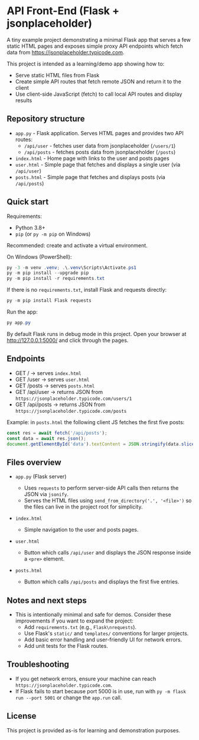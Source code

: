 # API Front-End (Flask + jsonplaceholder)

A tiny example project demonstrating a minimal Flask app that serves a few static HTML pages and exposes simple proxy API endpoints which fetch data from https://jsonplaceholder.typicode.com.

This project is intended as a learning/demo app showing how to:

- Serve static HTML files from Flask
- Create simple API routes that fetch remote JSON and return it to the client
- Use client-side JavaScript (fetch) to call local API routes and display results

## Repository structure

- `app.py` - Flask application. Serves HTML pages and provides two API routes:
  - `/api/user` - fetches user data from jsonplaceholder (`/users/1`)
  - `/api/posts` - fetches posts data from jsonplaceholder (`/posts`)
- `index.html` - Home page with links to the user and posts pages
- `user.html` - Simple page that fetches and displays a single user (via `/api/user`)
- `posts.html` - Simple page that fetches and displays posts (via `/api/posts`)

## Quick start

Requirements:

- Python 3.8+
- `pip` (or `py -m pip` on Windows)

Recommended: create and activate a virtual environment.

On Windows (PowerShell):

```powershell
py -3 -m venv .venv; .\.venv\Scripts\Activate.ps1
py -m pip install --upgrade pip
py -m pip install -r requirements.txt
```

If there is no `requirements.txt`, install Flask and requests directly:

```powershell
py -m pip install Flask requests
```

Run the app:

```powershell
py app.py
```

By default Flask runs in debug mode in this project. Open your browser at http://127.0.0.1:5000/ and click through the pages.

## Endpoints

- GET / -> serves `index.html`
- GET /user -> serves `user.html`
- GET /posts -> serves `posts.html`
- GET /api/user -> returns JSON from `https://jsonplaceholder.typicode.com/users/1`
- GET /api/posts -> returns JSON from `https://jsonplaceholder.typicode.com/posts`

Example: in `posts.html` the following client JS fetches the first five posts:

```js
const res = await fetch('/api/posts');
const data = await res.json();
document.getElementById('data').textContent = JSON.stringify(data.slice(0, 5), null, 2);
```

## Files overview

- `app.py` (Flask server)
  - Uses `requests` to perform server-side API calls then returns the JSON via `jsonify`.
  - Serves the HTML files using `send_from_directory('.', '<file>')` so the files can live in the project root for simplicity.

- `index.html`
  - Simple navigation to the user and posts pages.

- `user.html`
  - Button which calls `/api/user` and displays the JSON response inside a `<pre>` element.

- `posts.html`
  - Button which calls `/api/posts` and displays the first five entries.

## Notes and next steps

- This is intentionally minimal and safe for demos. Consider these improvements if you want to expand the project:
  - Add `requirements.txt` (e.g., `Flask\nrequests`).
  - Use Flask's `static/` and `templates/` conventions for larger projects.
  - Add basic error handling and user-friendly UI for network errors.
  - Add unit tests for the Flask routes.

## Troubleshooting

- If you get network errors, ensure your machine can reach `https://jsonplaceholder.typicode.com`.
- If Flask fails to start because port 5000 is in use, run with `py -m flask run --port 5001` or change the `app.run` call.

## License

This project is provided as-is for learning and demonstration purposes.

